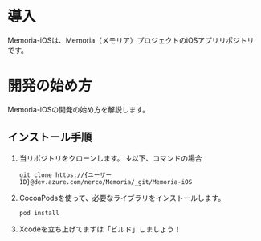 # 導入 
Memoria-iOSは、Memoria（メモリア）プロジェクトのiOSアプリリポジトリです。

# 開発の始め方
Memoria-iOSの開発の始め方を解説します。
## インストール手順
1.	当リポジトリをクローンします。  ↓以下、コマンドの場合
    ```
    git clone https://{ユーザーID}@dev.azure.com/nerco/Memoria/_git/Memoria-iOS
    ```
2.	CocoaPodsを使って、必要なライブラリをインストールします。
    ```
    pod install
    ```
3.	Xcodeを立ち上げてまずは「ビルド」しましょう！